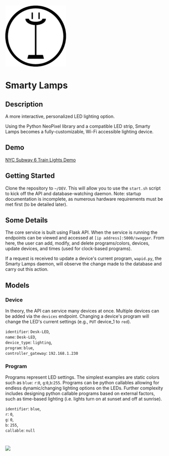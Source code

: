 ![](android-chrome-192x192.png)
# Smarty Lamps 

## Description

A more interactive, personalized LED lighting option.

Using the Python NeoPixel library and a compatible LED strip,
Smarty Lamps becomes a fully-customizable, Wi-Fi accessible lighting
device.

## Demo
[NYC Subway 6 Train Lights Demo](https://drive.google.com/drive/folders/1h1FELQJO5ZwmgyqpamkEMSwAVYpMP7Th?usp=drive_link)

## Getting Started
Clone the repository to `~/DEV`. This will allow you to use the
`start.sh` script to kick off the API and database-watching daemon.
Note: startup documentation is incomplete, as numerous hardware
requirements must be met first (to be detailed later).

## Some Details
The core service is built using Flask API. When the service is running
the endpoints can be viewed and accessed at `[ip address]:5000/swagger`.
From here, the user can add, modify, and delete programs/colors, devices, update devices,
and times (used for clock-based programs).

If a request is received to update a device's current program,
`wapid.py`, the Smarty Lamps daemon, will observe the change
made to the database and carry out this action.

## Models
### Device
In theory, the API can service many devices at once. Multiple devices
can be added via the `devices` endpoint. Changing a device's program
will change the LED's current settings (e.g., `PUT` device_1 to `red`).

`identifier`: `Desk-LED`,  
`name`: `Desk-LED`,  
`device_type`: `lighting`,  
`program`: `blue`,  
`controller_gateway`: `192.168.1.230`  


### Program
Programs represent LED settings. The simplest examples are static colors
such as `blue`: `r`:`0`, `g`:`0`,`b`:`255`. Programs can be python callables
allowing for endless dynamic/changing lighting options on the LEDs.
Further complexity includes designing python callable programs based
on external factors, such as time-based lighting (i.e. lights turn on
at sunset and off at sunrise).

`identifier`: `blue`,  
`r`: `0`,  
`g`: `0`,  
`b`: `255`,  
`callable`: `null`  

#
![](https://www.raspberrypi.org/app/uploads/2017/06/Powered-by-Raspberry-Pi-Logo_Outline-Colour-Screen-500x153.png)
